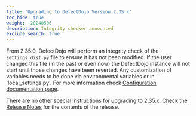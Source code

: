 ```yaml
---
title: 'Upgrading to DefectDojo Version 2.35.x'
toc_hide: true
weight: -20240506
description: Integrity checker announced
exclude_search: true
---
```


From 2.35.0, DefectDojo will perform an integrity check of the `settings_dist.py` file to ensure it has not been modified. If the user changed this file (in the past or even now) the DefectDojo instance will not start until those changes have been reverted.
Any customization of variables needs to be done via environmental variables or in 'local_settings.py'.
For more information check [Configuration documentation page](https://documentation.defectdojo.com/getting_started/configuration/).

There are no other special instructions for upgrading to 2.35.x. Check the [Release Notes](https://github.com/DefectDojo/django-DefectDojo/releases/tag/2.35.0) for the contents of the release.
